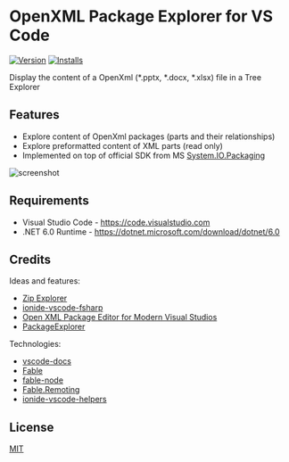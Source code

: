 # OpenXML Package Explorer for VS Code

[![Version](https://vsmarketplacebadges.dev/version-short/sergey-tihon.openxml-explorer.svg)](https://marketplace.visualstudio.com/items?itemName=sergey-tihon.openxml-explorer) 
[![Installs](https://vsmarketplacebadges.dev/installs-short/sergey-tihon.openxml-explorer.svg)](https://marketplace.visualstudio.com/items?itemName=sergey-tihon.openxml-explorer)


Display the content of a OpenXml (*.pptx, *.docx, *.xlsx) file in a Tree Explorer

## Features

* Explore content of OpenXml packages (parts and their relationships)
* Explore preformatted content of XML parts (read only)
* Implemented on top of official SDK from MS [System.IO.Packaging](https://www.nuget.org/packages/System.IO.Packaging/)

![screenshot](release/images/screenshot.png)

## Requirements

* Visual Studio Code - https://code.visualstudio.com
* .NET 6.0 Runtime - https://dotnet.microsoft.com/download/dotnet/6.0

## Credits

Ideas and features:

* [Zip Explorer](https://github.com/stef-levesque/vscode-zipexplorer)
* [ionide-vscode-fsharp](https://github.com/ionide/ionide-vscode-fsharp)
* [Open XML Package Editor for Modern Visual Studios](https://github.com/bsivanov/Open-XML-Package-Editor-Power-Tool-for-Visual-Studio)
* [PackageExplorer](http://web.archive.org/web/20210701011207/https://archive.codeplex.com/?p=packageexplorer)

Technologies:

* [vscode-docs](https://github.com/Microsoft/vscode-docs)
* [Fable](https://fable.io)
* [fable-node](https://github.com/fable-compiler/fable-node)
* [Fable.Remoting](https://zaid-ajaj.github.io/Fable.Remoting/)
* [ionide-vscode-helpers](https://github.com/ionide/ionide-vscode-helpers)

## License

[MIT](LICENSE.md)
